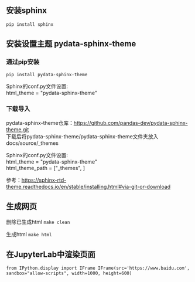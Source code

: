 ## 安装sphinx
`pip install sphinx`

## 安装设置主题 pydata-sphinx-theme

### 通过pip安装
`pip install pydata-sphinx-theme`

Sphinx的conf.py文件设置:    
html_theme = "pydata-sphinx-theme" 

### 下载导入
pydata-sphinx-theme仓库：https://github.com/pandas-dev/pydata-sphinx-theme.git   
下载后将pydata-sphinx-theme/pydata-sphinx-theme文件夹放入docs/source/_themes

Sphinx的conf.py文件设置:    
html_theme = "pydata-sphinx-theme"    
html_theme_path = ["_themes", ]    

参考：https://sphinx-rtd-theme.readthedocs.io/en/stable/installing.html#via-git-or-download


## 生成网页

删除已生成html
`make clean`

生成html
`make html`


## 在JupyterLab中渲染页面
`from IPython.display import IFrame
IFrame(src='https://www.baidu.com', sandbox="allow-scripts", width=1000, height=600)`